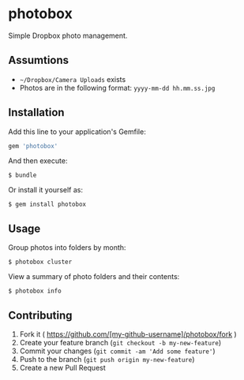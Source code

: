 photobox
========

Simple Dropbox photo management.

## Assumtions
* `~/Dropbox/Camera Uploads` exists
* Photos are in the following format: `yyyy-mm-dd hh.mm.ss.jpg`

## Installation
Add this line to your application's Gemfile:

```ruby
gem 'photobox'
```

And then execute:

    $ bundle

Or install it yourself as:

    $ gem install photobox

## Usage
Group photos into folders by month:

    $ photobox cluster

View a summary of photo folders and their contents:

    $ photobox info

## Contributing
1. Fork it ( https://github.com/[my-github-username]/photobox/fork )
2. Create your feature branch (`git checkout -b my-new-feature`)
3. Commit your changes (`git commit -am 'Add some feature'`)
4. Push to the branch (`git push origin my-new-feature`)
5. Create a new Pull Request
